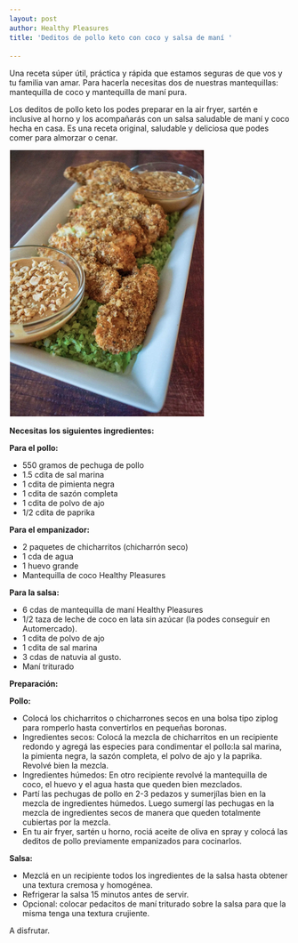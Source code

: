 ```yaml
---
layout: post
author: Healthy Pleasures
title: 'Deditos de pollo keto con coco y salsa de maní '

---
```

Una receta súper útil, práctica y rápida que estamos seguras de que vos y tu familia van amar. Para hacerla necesitas dos de nuestras mantequillas: mantequilla de coco y mantequilla de maní pura. 

Los deditos de pollo keto los podes preparar en la air fryer, sartén e inclusive al horno y los acompañarás con un salsa saludable de maní y coco hecha en casa. Es una receta original, saludable y deliciosa que podes comer para almorzar o cenar. 

![](/images/pollo-al-coco.png)

**Necesitas los siguientes ingredientes:**

**Para el pollo:**

* 550 gramos de pechuga de pollo
* 1.5 cdita de sal marina
* 1 cdita de pimienta negra
* 1 cdita de sazón completa
* 1 cdita de polvo de ajo
* 1/2 cdita de paprika 

**Para el empanizador:**

* 2 paquetes de chicharritos (chicharrón seco)
* 1 cda de agua
* 1 huevo grande
* Mantequilla de coco Healthy Pleasures

**Para la salsa:**

* 6 cdas de mantequilla de maní Healthy Pleasures
* 1/2 taza de leche de coco en lata sin azúcar (la podes conseguir en Automercado).
* 1 cdita de polvo de ajo
* 1 cdita de sal marina
* 3 cdas de natuvia al gusto. 
* Maní triturado

**Preparación:**

**Pollo:**

* Colocá los chicharritos o chicharrones secos en una bolsa tipo ziplog para romperlo hasta convertirlos en pequeñas boronas. 
* Ingredientes secos: Colocá la mezcla de chicharritos en un recipiente redondo y agregá las especies para condimentar el pollo:la sal marina, la pimienta negra, la sazón completa, el polvo de ajo y la paprika. Revolvé bien la mezcla. 
* Ingredientes húmedos: En otro recipiente revolvé la mantequilla de coco, el huevo y el agua hasta que queden bien mezclados. 
* Partí las pechugas de pollo en 2-3 pedazos y sumerjílas bien en la mezcla de ingredientes húmedos. Luego sumergí las pechugas en la mezcla de ingredientes secos de manera que queden totalmente cubiertas por la mezcla. 
* En tu air fryer, sartén u horno, rociá aceite de oliva en spray y colocá las deditos de pollo previamente empanizados para cocinarlos. 

**Salsa:**

* Mezclá en un recipiente todos los ingredientes de la salsa hasta obtener una textura cremosa y homogénea. 
* Refrigerar la salsa 15 minutos antes de servir. 
* Opcional: colocar pedacitos de maní triturado sobre la salsa para que la misma tenga una textura crujiente. 

A disfrutar. 